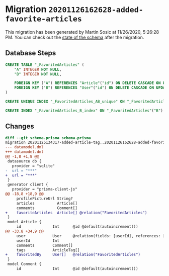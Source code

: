 # Migration `20201126162628-added-favorite-articles`

This migration has been generated by Martin Sosic at 11/26/2020, 5:26:28 PM.
You can check out the [state of the schema](./schema.prisma) after the migration.

## Database Steps

```sql
CREATE TABLE "_FavoritedArticles" (
    "A" INTEGER NOT NULL,
    "B" INTEGER NOT NULL,

    FOREIGN KEY ("A") REFERENCES "Article"("id") ON DELETE CASCADE ON UPDATE CASCADE,
    FOREIGN KEY ("B") REFERENCES "User"("id") ON DELETE CASCADE ON UPDATE CASCADE
)

CREATE UNIQUE INDEX "_FavoritedArticles_AB_unique" ON "_FavoritedArticles"("A", "B")

CREATE INDEX "_FavoritedArticles_B_index" ON "_FavoritedArticles"("B")
```

## Changes

```diff
diff --git schema.prisma schema.prisma
migration 20201125134317-added-article-tag..20201126162628-added-favorite-articles
--- datamodel.dml
+++ datamodel.dml
@@ -1,8 +1,8 @@
 datasource db {
   provider = "sqlite"
-  url = "***"
+  url = "***"
 }
 generator client {
   provider = "prisma-client-js"
@@ -18,8 +18,9 @@
     profilePictureUrl String?
     articles          Article[]
     comments          Comment[]
+    favoriteArticles  Article[] @relation("FavoritedArticles")
 }
 model Article {
     id              Int      @id @default(autoincrement())
@@ -33,8 +34,9 @@
     user            User     @relation(fields: [userId], references: [id])
     userId          Int
     comments        Comment[]
     tags            ArticleTag[]
+    favoritedBy     User[]   @relation("FavoritedArticles")
 }
 model Comment {
     id              Int      @id @default(autoincrement())
```


